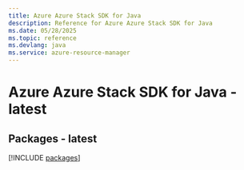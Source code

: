 ```yaml
---
title: Azure Azure Stack SDK for Java
description: Reference for Azure Azure Stack SDK for Java
ms.date: 05/28/2025
ms.topic: reference
ms.devlang: java
ms.service: azure-resource-manager
---
```

# Azure Azure Stack SDK for Java - latest
## Packages - latest
[!INCLUDE [packages](azure-stack-index.md)]